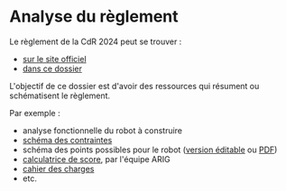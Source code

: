 # Analyse du règlement

Le règlement de la CdR 2024 peut se trouver :
- [sur le site officiel](https://www.coupederobotique.fr/edition-2024/le-concours/reglement-2024/)
- [dans ce dossier](./Eurobot2024_Rules_CUP_FR_FINAL.pdf)

L'objectif de ce dossier est d'avoir des ressources qui résument ou schématisent le règlement.

Par exemple :
- analyse fonctionnelle du robot à construire
- [schéma des contraintes](./Contraintes%20cdr.pdf)
- schéma des points possibles pour le robot ([version éditable](https://docs.google.com/drawings/d/1gmhsv4koyAbkvBtSPPOWJWfmH320co0LOdO_VuSkVMw/edit?usp=sharing) ou [PDF](./Points%20robot.pdf))
- [calculatrice de score](https://cdr-score.netlify.app/#/2024), par l'équipe ARIG
- [cahier des charges](https://docs.google.com/spreadsheets/d/1i9yqzbxxjoHJ5d2Z0rLyOdNfti14u90X9DAD5YJj5Ws/edit#gid=0)
- etc.
